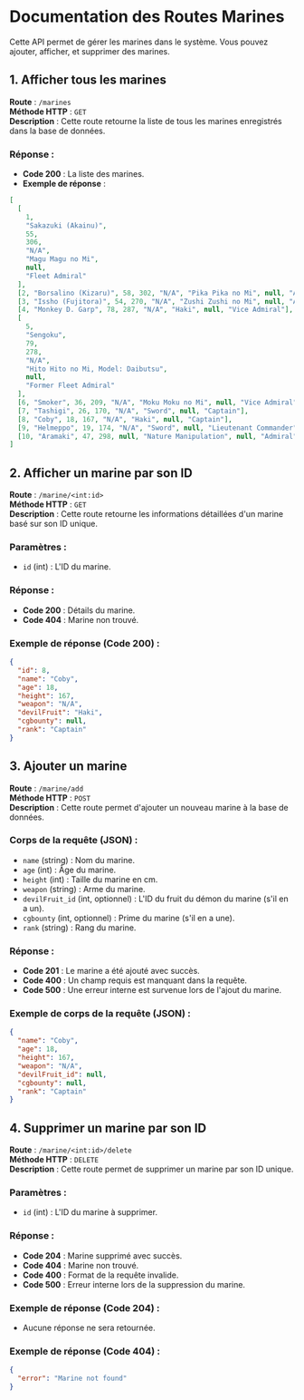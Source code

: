 # Documentation des Routes Marines

Cette API permet de gérer les marines dans le système. Vous pouvez ajouter, afficher, et supprimer des marines.

## 1. Afficher tous les marines

**Route** : `/marines`  
**Méthode HTTP** : `GET`  
**Description** : Cette route retourne la liste de tous les marines enregistrés dans la base de données.

### Réponse :

- **Code 200** : La liste des marines.
- **Exemple de réponse** :

```json
[
  [
    1,
    "Sakazuki (Akainu)",
    55,
    306,
    "N/A",
    "Magu Magu no Mi",
    null,
    "Fleet Admiral"
  ],
  [2, "Borsalino (Kizaru)", 58, 302, "N/A", "Pika Pika no Mi", null, "Admiral"],
  [3, "Issho (Fujitora)", 54, 270, "N/A", "Zushi Zushi no Mi", null, "Admiral"],
  [4, "Monkey D. Garp", 78, 287, "N/A", "Haki", null, "Vice Admiral"],
  [
    5,
    "Sengoku",
    79,
    278,
    "N/A",
    "Hito Hito no Mi, Model: Daibutsu",
    null,
    "Former Fleet Admiral"
  ],
  [6, "Smoker", 36, 209, "N/A", "Moku Moku no Mi", null, "Vice Admiral"],
  [7, "Tashigi", 26, 170, "N/A", "Sword", null, "Captain"],
  [8, "Coby", 18, 167, "N/A", "Haki", null, "Captain"],
  [9, "Helmeppo", 19, 174, "N/A", "Sword", null, "Lieutenant Commander"],
  [10, "Aramaki", 47, 298, null, "Nature Manipulation", null, "Admiral"]
]
```

## 2. Afficher un marine par son ID

**Route** : `/marine/<int:id>`  
**Méthode HTTP** : `GET`  
**Description** : Cette route retourne les informations détaillées d'un marine basé sur son ID unique.

### Paramètres :

- `id` (int) : L'ID du marine.

### Réponse :

- **Code 200** : Détails du marine.
- **Code 404** : Marine non trouvé.

### Exemple de réponse (Code 200) :

```json
{
  "id": 8,
  "name": "Coby",
  "age": 18,
  "height": 167,
  "weapon": "N/A",
  "devilFruit": "Haki",
  "cgbounty": null,
  "rank": "Captain"
}
```

## 3. Ajouter un marine

**Route** : `/marine/add`  
**Méthode HTTP** : `POST`  
**Description** : Cette route permet d'ajouter un nouveau marine à la base de données.

### Corps de la requête (JSON) :

- `name` (string) : Nom du marine.
- `age` (int) : Âge du marine.
- `height` (int) : Taille du marine en cm.
- `weapon` (string) : Arme du marine.
- `devilFruit_id` (int, optionnel) : L'ID du fruit du démon du marine (s'il en a un).
- `cgbounty` (int, optionnel) : Prime du marine (s'il en a une).
- `rank` (string) : Rang du marine.

### Réponse :

- **Code 201** : Le marine a été ajouté avec succès.
- **Code 400** : Un champ requis est manquant dans la requête.
- **Code 500** : Une erreur interne est survenue lors de l'ajout du marine.

### Exemple de corps de la requête (JSON) :

```json
{
  "name": "Coby",
  "age": 18,
  "height": 167,
  "weapon": "N/A",
  "devilFruit_id": null,
  "cgbounty": null,
  "rank": "Captain"
}
```

## 4. Supprimer un marine par son ID

**Route** : `/marine/<int:id>/delete`  
**Méthode HTTP** : `DELETE`  
**Description** : Cette route permet de supprimer un marine par son ID unique.

### Paramètres :

- `id` (int) : L'ID du marine à supprimer.

### Réponse :

- **Code 204** : Marine supprimé avec succès.
- **Code 404** : Marine non trouvé.
- **Code 400** : Format de la requête invalide.
- **Code 500** : Erreur interne lors de la suppression du marine.

### Exemple de réponse (Code 204) :

- Aucune réponse ne sera retournée.

### Exemple de réponse (Code 404) :

```json
{
  "error": "Marine not found"
}
```
